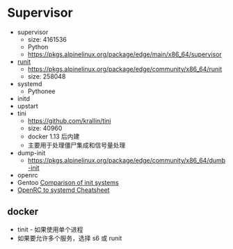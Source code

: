 # Supervisor

* supervisor
  * size: 4161536
  * Python
  * https://pkgs.alpinelinux.org/package/edge/main/x86_64/supervisor
* [runit](http://smarden.org/runit/)
  * https://pkgs.alpinelinux.org/package/edge/community/x86_64/runit
  * size: 258048
* systemd
  * Pythonee
* initd
* upstart
* tini
  * https://github.com/krallin/tini
  * size: 40960
  * docker 1.13 后内建
  * 主要用于处理僵尸集成和信号量处理
* dump-init
  * https://pkgs.alpinelinux.org/package/edge/community/x86_64/dumb-init
* openrc
* Gentoo [Comparison of init systems](https://wiki.gentoo.org/wiki/Comparison_of_init_systems)
* [OpenRC to systemd Cheatsheet](https://wiki.gentoo.org/wiki/OpenRC_to_systemd_Cheatsheet)

## docker
* tinit - 如果使用单个进程
* 如果要允许多个服务，选择 s6 或 runit
